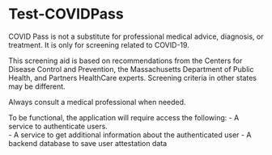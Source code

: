# Test-COVIDPass
COVID Pass is not a substitute for professional medical advice, diagnosis, or treatment. It is only for screening related to COVID-19. 

This screening aid is based on recommendations from the Centers for Disease Control and Prevention, the Massachusetts Department of Public Health, and Partners HealthCare experts. Screening criteria in other states may be different.

Always consult a medical professional when needed.

To be functional, the application will require access the following:
    -	A service to authenticate users.  
    -	A service to get additional information about the authenticated user
    -	A backend database to save user attestation data 

